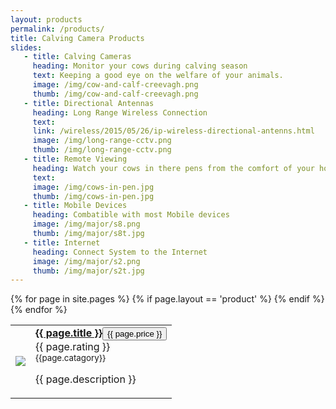 ```yaml
---
layout: products
permalink: /products/
title: Calving Camera Products
slides:
   - title: Calving Cameras
     heading: Monitor your cows during calving season
     text: Keeping a good eye on the welfare of your animals.
     image: /img/cow-and-calf-creevagh.png
     thumb: /img/cow-and-calf-creevagh.png
   - title: Directional Antennas
     heading: Long Range Wireless Connection
     text: 
     link: /wireless/2015/05/26/ip-wireless-directional-antenns.html
     image: /img/long-range-cctv.png
     thumb: /img/long-range-cctv.png
   - title: Remote Viewing
     heading: Watch your cows in there pens from the comfort of your home.
     text: 
     image: /img/cows-in-pen.jpg
     thumb: /img/cows-in-pen.jpg
   - title: Mobile Devices
     heading: Combatible with most Mobile devices
     image: /img/major/s8.png
     thumb: /img/major/s8t.jpg
   - title: Internet
     heading: Connect System to the Internet
     image: /img/major/s2.png
     thumb: /img/major/s2t.jpg
---
```


<table class="table">
   <tbody>
   {% for page in site.pages %}
      {% if page.layout == 'product' %}
      <tr>
         <td class="col-md-2">
            <!-- product image-->
            <a href="{{ page.url }}"><img src="/img/products/{{ page.image }}" class="img-polaroid small-img"></a>
         </td>
         <td>
            <!-- product title--><a href="{{ page.url }}"><strong>{{ page.title }}</strong></a><!-- buy button--><button id="buy-ip-camera-1" data-product-title="Wireless PTZ IP Camera" role="button" data-toggle="modal" class="btn btn-primary btn-mini buy"><i class="icon-shopping-cart icon-white"></i>{{ page.price }}</button>
            <div>
               <!-- product rating-->
               <span class="stars" id="rating-{{ page.slug }}" data-rating="{{page.rating}}" data-suspended="suspended">
               </span>
                     <span>{{ page.rating }}</span>
            </div>
            <!-- product information-->
            <div>
               <small class="muted">
                  <div>{{page.catagory}}</div>
               </small>
            </div>
            <!-- product description-->
            <p>{{ page.description }}
            </p>
         </td>
      </tr>
      {% endif %}
   {% endfor %}
   </tbody>
</table>
